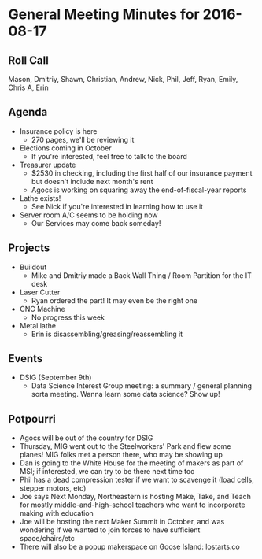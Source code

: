 General Meeting Minutes for 2016-08-17
======================================


Roll Call
---------
Mason, Dmitriy, Shawn, Christian, Andrew, Nick, Phil, Jeff, Ryan, Emily, Chris A, Erin

Agenda
------

- Insurance policy is here
  - 270 pages, we'll be reviewing it
- Elections coming in October
  - If you're interested, feel free to talk to the board
- Treasurer update
  - $2530 in checking, including the first half of our insurance payment but doesn't include next month's rent
  - Agocs is working on squaring away the end-of-fiscal-year reports
- Lathe exists!
  - See Nick if you're interested in learning how to use it
- Server room A/C seems to be holding now
  - Our Services may come back someday!

Projects
--------

- Buildout
  - Mike and Dmitriy made a Back Wall Thing / Room Partition for the IT desk
- Laser Cutter
  - Ryan ordered the part! It may even be the right one
- CNC Machine
  - No progress this week
- Metal lathe
  - Erin is disassembling/greasing/reassembling it

Events
------

- DSIG (September 9th)
  - Data Science Interest Group meeting: a summary / general planning sorta meeting. Wanna learn some data science? Show up!

Potpourri
--------
- Agocs will be out of the country for DSIG
- Thursday, MIG went out to the Steelworkers' Park and flew some planes! MIG folks met a person there, who may be showing up
- Dan is going to the White House for the meeting of makers as part of MSI; if interested, we can try to be there next time too
- Phil has a dead compression tester if we want to scavenge it (load cells, stepper motors, etc)
- Joe says Next Monday, Northeastern is hosting Make, Take, and Teach for mostly middle-and-high-school teachers who want to incorporate making with education
- Joe will be hosting the next Maker Summit in October, and was wondering if we wanted to join forces to have sufficient space/chairs/etc
- There will also be a popup makerspace on Goose Island: lostarts.co

